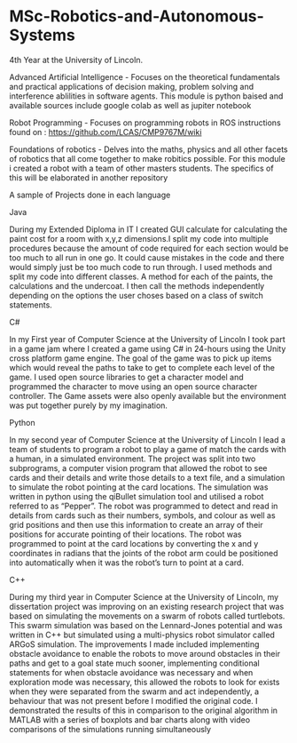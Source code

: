 # MSc-Robotics-and-Autonomous-Systems
4th Year at the University of Lincoln.

Advanced Artificial Intelligence - Focuses on the theoretical fundamentals and practical applications of decision making, problem solving and interference ablilities in software agents. This module is python baised and available sources include google colab as well as jupiter notebook

Robot Programming - Focuses on programming robots in ROS
instructions found on : https://github.com/LCAS/CMP9767M/wiki

Foundations of robotics - Delves into the maths, physics and all other facets of robotics that all come together to make robitics possible. For this module i created a robot with a team of other masters students. The specifics of this will be elaborated in another repository

A sample of Projects done in each language

Java 

During my Extended Diploma in IT I created GUI calculate for calculating the paint cost for a room with x,y,z dimensions.I split my code into multiple procedures because the amount of code required for each section would be too much to all run in one go. It could cause mistakes in the code and there would simply just be too much code to run through. I used methods and split my code into different classes. A method for each of the paints, the calculations and the undercoat. I then call the methods independently depending on the options the user choses based on a class of switch statements.

C#

In my First year of Computer Science at the University of Lincoln I took part in a game jam where I created a game using C# in 24-hours using the Unity cross platform game engine. The goal of the game was to pick up items which would reveal the paths to take to get to complete each level of the game. I used open source libraries to get a character model and programmed the character to move using an open source character controller. The Game assets were also openly available but the environment was put together purely by my imagination.

Python

In my second year of Computer Science at the University of Lincoln I lead a team of students to program a robot to play a game of match the cards with a human, in a simulated environment. The project was split into two subprograms, a computer vision program that allowed the robot to see cards and their details and write those details to a text file, and a simulation to simulate the robot pointing at the card locations. The simulation was written in python using the qiBullet simulation tool and utilised a robot referred to as “Pepper”. The robot was programmed to detect and read in details from cards such as their numbers, symbols, and colour as well as grid positions and then use this information to create an array of their positions for accurate pointing of their locations. The robot was programmed to point at the card locations by converting the x and y coordinates in radians that the joints of the robot arm could be positioned into automatically when it was the robot’s turn to point at a card.

C++ 

During my third year in Computer Science at the University of Lincoln, my dissertation project was improving on an existing research project that was based on simulating the movements on a swarm of robots called turtlebots. This swarm simulation was based on the Lennard-Jones potential and was written in C++ but simulated using a multi-physics robot simulator called ARGoS simulation. The improvements I made included implementing obstacle avoidance to enable the robots to move around obstacles in their paths and get to a goal state much sooner, implementing conditional statements for when obstacle avoidance was necessary and when exploration mode was necessary, this allowed the robots to look for exists when they were separated from the swarm and act independently, a behaviour that was not present before I modified the original code. I demonstrated the results of this in comparison to the original algorithm in MATLAB with a series of boxplots and bar charts along with video comparisons of the simulations running simultaneously

